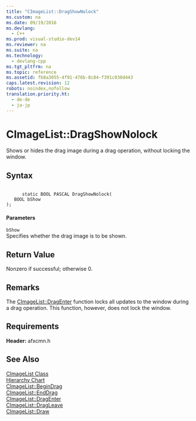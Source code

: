 ```yaml
---
title: "CImageList::DragShowNolock"
ms.custom: na
ms.date: 09/19/2016
ms.devlang: 
  - C++
ms.prod: visual-studio-dev14
ms.reviewer: na
ms.suite: na
ms.technology: 
  - devlang-cpp
ms.tgt_pltfrm: na
ms.topic: reference
ms.assetid: fb8a3055-4f91-476b-8c84-f391c030d443
caps.latest.revision: 12
robots: noindex,nofollow
translation.priority.ht: 
  - de-de
  - ja-jp
---
```

# CImageList::DragShowNolock
Shows or hides the drag image during a drag operation, without locking the window.  
  
## Syntax  
  
```  
  
      static BOOL PASCAL DragShowNolock(  
   BOOL bShow   
);  
```  
  
#### Parameters  
 `bShow`  
 Specifies whether the drag image is to be shown.  
  
## Return Value  
 Nonzero if successful; otherwise 0.  
  
## Remarks  
 The [CImageList::DragEnter](../vs140/CImageList--DragEnter.md) function locks all updates to the window during a drag operation. This function, however, does not lock the window.  
  
## Requirements  
 **Header:** afxcmn.h  
  
## See Also  
 [CImageList Class](../vs140/CImageList-Class.md)   
 [Hierarchy Chart](../vs140/Hierarchy-Chart.md)   
 [CImageList::BeginDrag](../vs140/CImageList--BeginDrag.md)   
 [CImageList::EndDrag](../vs140/CImageList--EndDrag.md)   
 [CImageList::DragEnter](../vs140/CImageList--DragEnter.md)   
 [CImageList::DragLeave](../vs140/CImageList--DragLeave.md)   
 [CImageList::Draw](../vs140/CImageList--Draw.md)